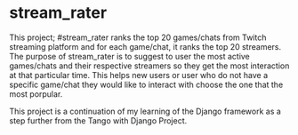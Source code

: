 # stream_rater
This project; #stream_rater ranks the top 20 games/chats from Twitch streaming platform and for each game/chat, it ranks the top 20 streamers. The purpose of stream_rater is to suggest to user the most active games/chats and their respective streamers so they get the most interaction at that particular time. This helps new users or user who do not have a specific game/chat they would like to interact with choose the one that the most porpular.

This project is a continuation of my learning of the Django framework as a step further from the Tango with Django Project.
